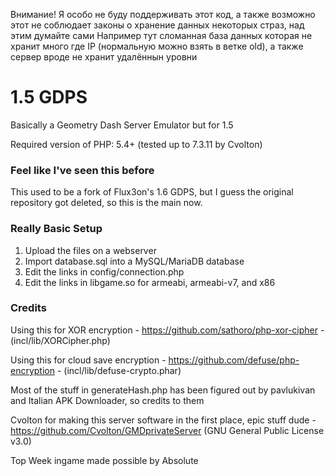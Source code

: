 Внимание! Я особо не буду поддерживать этот код, а также возможно этот не соблюдает законы о хранение данных некоторых страз, над этим думайте сами
Например тут сломанная база данных которая не хранит много где IP (нормальную можно взять в ветке old), а также сервер вроде не хранит удалённын уровни

# 1.5 GDPS
Basically a Geometry Dash Server Emulator but for 1.5

Required version of PHP: 5.4+ (tested up to 7.3.11 by Cvolton)

### Feel like I've seen this before
This used to be a fork of Flux3on's 1.6 GDPS, but I guess the original repository got deleted, so this is the main now.

### Really Basic Setup
1) Upload the files on a webserver
2) Import database.sql into a MySQL/MariaDB database
3) Edit the links in config/connection.php
4) Edit the links in libgame.so for armeabi, armeabi-v7, and x86

### Credits
Using this for XOR encryption - https://github.com/sathoro/php-xor-cipher - (incl/lib/XORCipher.php)

Using this for cloud save encryption - https://github.com/defuse/php-encryption - (incl/lib/defuse-crypto.phar)

Most of the stuff in generateHash.php has been figured out by pavlukivan and Italian APK Downloader, so credits to them

Cvolton for making this server software in the first place, epic stuff dude - https://github.com/Cvolton/GMDprivateServer (GNU General Public License v3.0) 

Top Week ingame made possible by Absolute
